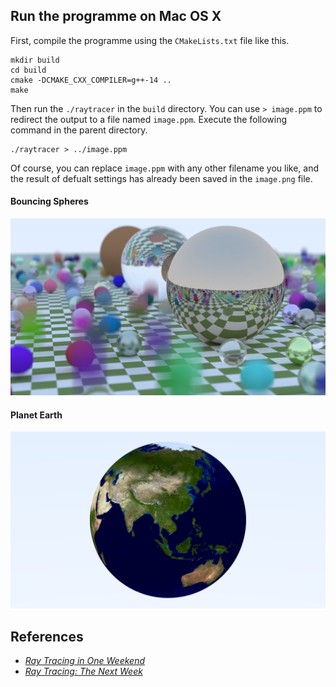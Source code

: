 ## Run the programme on Mac OS X

First, compile the programme using the `CMakeLists.txt` file like this.
```
mkdir build
cd build
cmake -DCMAKE_CXX_COMPILER=g++-14 ..
make
```

Then run the `./raytracer` in the `build` directory. You can use `> image.ppm` to redirect the output to a file named `image.ppm`. Execute the following command in the parent directory.
```
./raytracer > ../image.ppm
```

Of course, you can replace `image.ppm` with any other filename you like, and the result of defualt settings has already been saved in the `image.png` file.

#### Bouncing Spheres
<img src="results/scene_one.png">

#### Planet Earth
<img src="results/scene_three.png">

## References

- [_Ray Tracing in One Weekend_](https://raytracing.github.io/books/RayTracingInOneWeekend.html)
- [_Ray Tracing: The Next Week_](https://raytracing.github.io/books/RayTracingTheNextWeek.html)